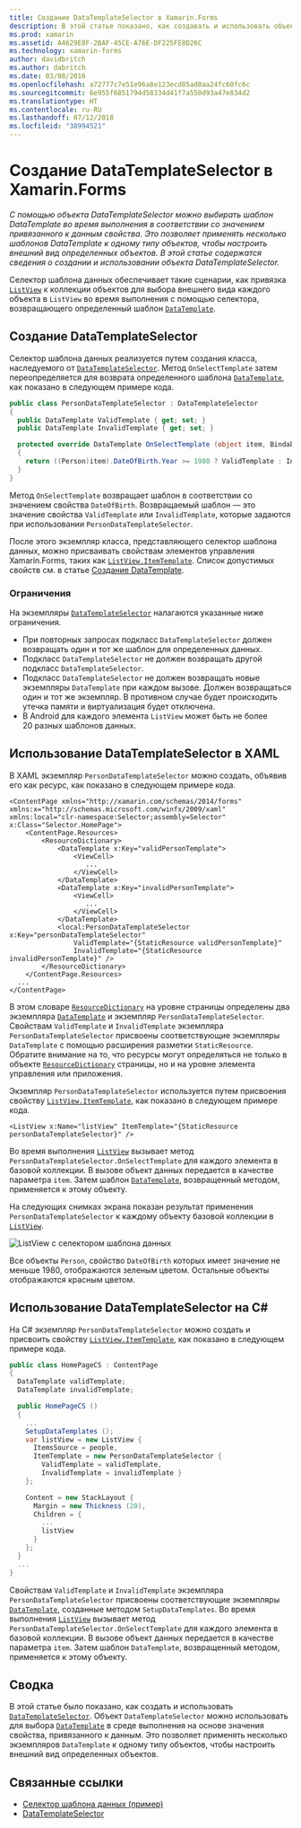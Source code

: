 ```yaml
---
title: Создание DataTemplateSelector в Xamarin.Forms
description: В этой статье показано, как создавать и использовать объект DataTemplateSelector для выбора шаблона DataTemplate во время выполнения в соответствии со значением привязанного к данным свойства.
ms.prod: xamarin
ms.assetid: A4629E8F-2BAF-45CE-A76E-DF225FE8D26C
ms.technology: xamarin-forms
author: davidbritch
ms.author: dabritch
ms.date: 03/08/2016
ms.openlocfilehash: a72777c7e51e96a8e123ecd85ad0aa24fc60fc6c
ms.sourcegitcommit: 6e955f6851794d58334d41f7a550d93a47e834d2
ms.translationtype: HT
ms.contentlocale: ru-RU
ms.lasthandoff: 07/12/2018
ms.locfileid: "38994521"
---
```

# <a name="creating-a-xamarinforms-datatemplateselector"></a>Создание DataTemplateSelector в Xamarin.Forms

_С помощью объекта DataTemplateSelector можно выбирать шаблон DataTemplate во время выполнения в соответствии со значением привязанного к данным свойства. Это позволяет применять несколько шаблонов DataTemplate к одному типу объектов, чтобы настроить внешний вид определенных объектов. В этой статье содержатся сведения о создании и использовании объекта DataTemplateSelector._

Селектор шаблона данных обеспечивает такие сценарии, как привязка [`ListView`](xref:Xamarin.Forms.ListView) к коллекции объектов для выбора внешнего вида каждого объекта в `ListView` во время выполнения с помощью селектора, возвращающего определенный шаблон [`DataTemplate`](xref:Xamarin.Forms.DataTemplate).

## <a name="creating-a-datatemplateselector"></a>Создание DataTemplateSelector

Селектор шаблона данных реализуется путем создания класса, наследуемого от [`DataTemplateSelector`](xref:Xamarin.Forms.DataTemplateSelector). Метод `OnSelectTemplate` затем переопределяется для возврата определенного шаблона [`DataTemplate`](xref:Xamarin.Forms.DataTemplate), как показано в следующем примере кода.

```csharp
public class PersonDataTemplateSelector : DataTemplateSelector
{
  public DataTemplate ValidTemplate { get; set; }
  public DataTemplate InvalidTemplate { get; set; }

  protected override DataTemplate OnSelectTemplate (object item, BindableObject container)
  {
    return ((Person)item).DateOfBirth.Year >= 1980 ? ValidTemplate : InvalidTemplate;
  }
}
```

Метод `OnSelectTemplate` возвращает шаблон в соответствии со значением свойства `DateOfBirth`. Возвращаемый шаблон — это значение свойства `ValidTemplate` или `InvalidTemplate`, которые задаются при использовании `PersonDataTemplateSelector`.

После этого экземпляр класса, представляющего селектор шаблона данных, можно присваивать свойствам элементов управления Xamarin.Forms, таких как [`ListView.ItemTemplate`](xref:Xamarin.Forms.ItemsView`1). Список допустимых свойств см. в статье [Создание DataTemplate](~/xamarin-forms/app-fundamentals/templates/data-templates/creating.md).

### <a name="limitations"></a>Ограничения

На экземпляры [`DataTemplateSelector`](xref:Xamarin.Forms.DataTemplateSelector) налагаются указанные ниже ограничения.

- При повторных запросах подкласс `DataTemplateSelector` должен возвращать один и тот же шаблон для определенных данных.
- Подкласс `DataTemplateSelector` не должен возвращать другой подкласс `DataTemplateSelector`.
- Подкласс `DataTemplateSelector` не должен возвращать новые экземпляры `DataTemplate` при каждом вызове. Должен возвращаться один и тот же экземпляр. В противном случае будет происходить утечка памяти и виртуализация будет отключена.
- В Android для каждого элемента `ListView` может быть не более 20 разных шаблонов данных.

## <a name="consuming-a-datatemplateselector-in-xaml"></a>Использование DataTemplateSelector в XAML

В XAML экземпляр `PersonDataTemplateSelector` можно создать, объявив его как ресурс, как показано в следующем примере кода.

```xaml
<ContentPage xmlns="http://xamarin.com/schemas/2014/forms" xmlns:x="http://schemas.microsoft.com/winfx/2009/xaml" xmlns:local="clr-namespace:Selector;assembly=Selector" x:Class="Selector.HomePage">
    <ContentPage.Resources>
        <ResourceDictionary>
            <DataTemplate x:Key="validPersonTemplate">
                <ViewCell>
                   ...
                </ViewCell>
            </DataTemplate>
            <DataTemplate x:Key="invalidPersonTemplate">
                <ViewCell>
                   ...
                </ViewCell>
            </DataTemplate>
            <local:PersonDataTemplateSelector x:Key="personDataTemplateSelector"
                ValidTemplate="{StaticResource validPersonTemplate}"
                InvalidTemplate="{StaticResource invalidPersonTemplate}" />
        </ResourceDictionary>
    </ContentPage.Resources>
  ...
</ContentPage>
```

В этом словаре [`ResourceDictionary`](xref:Xamarin.Forms.ResourceDictionary) на уровне страницы определены два экземпляра [`DataTemplate`](xref:Xamarin.Forms.DataTemplate) и экземпляр `PersonDataTemplateSelector`. Свойствам `ValidTemplate` и `InvalidTemplate` экземпляра `PersonDataTemplateSelector` присвоены соответствующие экземпляры `DataTemplate` с помощью расширения разметки `StaticResource`. Обратите внимание на то, что ресурсы могут определяться не только в объекте [`ResourceDictionary`](xref:Xamarin.Forms.ResourceDictionary) страницы, но и на уровне элемента управления или приложения.

Экземпляр `PersonDataTemplateSelector` используется путем присвоения свойству [`ListView.ItemTemplate`](xref:Xamarin.Forms.ItemsView`1), как показано в следующем примере кода.

```xaml
<ListView x:Name="listView" ItemTemplate="{StaticResource personDataTemplateSelector}" />
```

Во время выполнения [`ListView`](xref:Xamarin.Forms.ListView) вызывает метод `PersonDataTemplateSelector.OnSelectTemplate` для каждого элемента в базовой коллекции. В вызове объект данных передается в качестве параметра `item`. Затем шаблон [`DataTemplate`](xref:Xamarin.Forms.DataTemplate), возвращенный методом, применяется к этому объекту.

На следующих снимках экрана показан результат применения `PersonDataTemplateSelector` к каждому объекту базовой коллекции в [`ListView`](xref:Xamarin.Forms.ListView).

![](selector-images/data-template-selector.png "ListView с селектором шаблона данных")

Все объекты `Person`, свойство `DateOfBirth` которых имеет значение не меньше 1980, отображаются зеленым цветом. Остальные объекты отображаются красным цветом.

## <a name="consuming-a-datatemplateselector-in-cnum"></a>Использование DataTemplateSelector на C&num;

На C# экземпляр `PersonDataTemplateSelector` можно создать и присвоить свойству [`ListView.ItemTemplate`](xref:Xamarin.Forms.ItemsView`1), как показано в следующем примере кода.

```csharp
public class HomePageCS : ContentPage
{
  DataTemplate validTemplate;
  DataTemplate invalidTemplate;

  public HomePageCS ()
  {
    ...
    SetupDataTemplates ();
    var listView = new ListView {
      ItemsSource = people,
      ItemTemplate = new PersonDataTemplateSelector {
        ValidTemplate = validTemplate,
        InvalidTemplate = invalidTemplate }
    };

    Content = new StackLayout {
      Margin = new Thickness (20),
      Children = {
        ...
        listView
      }
    };
  }
  ...  
}
```

Свойствам `ValidTemplate` и `InvalidTemplate` экземпляра `PersonDataTemplateSelector` присвоены соответствующие экземпляры [`DataTemplate`](xref:Xamarin.Forms.DataTemplate), созданные методом `SetupDataTemplates`. Во время выполнения [`ListView`](xref:Xamarin.Forms.ListView) вызывает метод `PersonDataTemplateSelector.OnSelectTemplate` для каждого элемента в базовой коллекции. В вызове объект данных передается в качестве параметра `item`. Затем шаблон `DataTemplate`, возвращенный методом, применяется к этому объекту.

## <a name="summary"></a>Сводка

В этой статье было показано, как создать и использовать [`DataTemplateSelector`](xref:Xamarin.Forms.DataTemplateSelector). Объект `DataTemplateSelector` можно использовать для выбора [`DataTemplate`](xref:Xamarin.Forms.DataTemplate) в среде выполнения на основе значения свойства, привязанного к данным. Это позволяет применять несколько экземпляров `DataTemplate` к одному типу объектов, чтобы настроить внешний вид определенных объектов.


## <a name="related-links"></a>Связанные ссылки

- [Селектор шаблона данных (пример)](https://developer.xamarin.com/samples/xamarin-forms/templates/datatemplateselector/)
- [DataTemplateSelector](xref:Xamarin.Forms.DataTemplateSelector)
